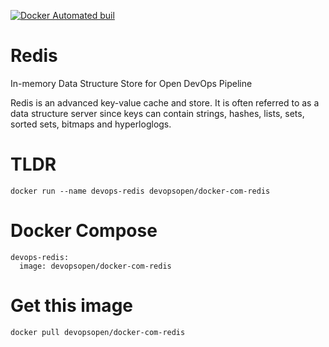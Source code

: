 [![Docker Automated buil](https://img.shields.io/docker/automated/jrottenberg/ffmpeg.svg?maxAge=2592000)](https://hub.docker.com/r/devopsopen/docker-com-redis/)

# Redis
In-memory Data Structure Store for Open DevOps Pipeline

Redis is an advanced key-value cache and store. It is often referred to as a data structure server since keys can contain strings, hashes, lists, sets, sorted sets, bitmaps and hyperloglogs.

# TLDR
```
docker run --name devops-redis devopsopen/docker-com-redis
```

# Docker Compose
```
devops-redis:
  image: devopsopen/docker-com-redis
```

# Get this image
```
docker pull devopsopen/docker-com-redis
```


